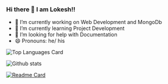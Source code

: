 ### Hi there 👋  I am Lokesh!!



- 🔭 I’m currently working on Web Development and MongoDb
- 🌱 I’m currently learning Project Development
- 🤔 I’m looking for help with Documentation
- 😄 Pronouns: he/ his

![Top Languages Card](https://github-readme-stats.vercel.app/api/top-langs/?username=lokeshnahata&layout=compact)

![Github stats](https://github-readme-stats.vercel.app/api?username=lokeshnahata&theme=radical&show_icons=true&count_private=true)

[![Readme Card](https://github-readme-stats.vercel.app/api/pin/?username=lokeshnahata&repo=github-readme-stats)](https://github.com/lokeshnahata/github-readme-stats)
